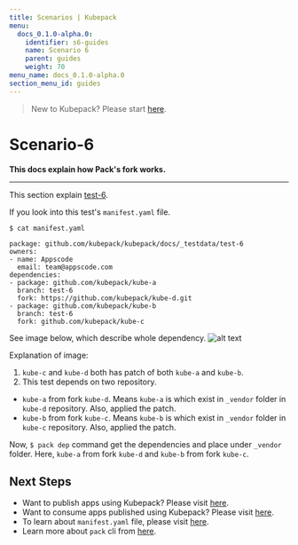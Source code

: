 ```yaml
---
title: Scenarios | Kubepack
menu:
  docs_0.1.0-alpha.0:
    identifier: s6-guides
    name: Scenario 6
    parent: guides
    weight: 70
menu_name: docs_0.1.0-alpha.0
section_menu_id: guides
---
```


> New to Kubepack? Please start [here](/docs/0.1.0-alpha.0/concepts/README).

# Scenario-6

**This docs explain how Pack's fork works.**
***

This section explain [test-6](https://github.com/kubepack/kubepack/tree/master/docs/_testdata/test-6).

If you look into this test's `manifest.yaml` file.

```console
$ cat manifest.yaml

package: github.com/kubepack/kubepack/docs/_testdata/test-6
owners:
- name: Appscode
  email: team@appscode.com
dependencies:
- package: github.com/kubepack/kube-a
  branch: test-6
  fork: https://github.com/kubepack/kube-d.git
- package: github.com/kubepack/kube-b
  branch: test-6
  fork: github.com/kubepack/kube-c
```

See image below, which describe whole dependency.
![alt text](/docs/0.1.0-alpha.0/_testdata/test-6/test-6.jpg)


Explanation of image:

1. `kube-c` and `kube-d` both has patch of both `kube-a` and `kube-b`.
2. This test depends on two repository.
  - `kube-a` from fork `kube-d`. Means `kube-a` is which exist in `_vendor` folder in `kube-d` repository. Also, applied the patch.
  - `kube-b` from fork `kube-c`. Means `kube-b` is which exist in `_vendor` folder in `kube-c` repository. Also, applied the patch.

Now, `$ pack dep` command get the dependencies and place under `_vendor` folder.
Here, `kube-a` from fork `kube-d` and `kube-b` from fork `kube-c`.


## Next Steps

- Want to publish apps using Kubepack? Please visit [here](/docs/0.1.0-alpha.0/concepts/how/publisher).
- Want to consume apps published using Kubepack? Please visit [here](/docs/0.1.0-alpha.0/concepts/how/user).
- To learn about `manifest.yaml` file, please visit [here](/docs/0.1.0-alpha.0/concepts/how/manifest).
- Learn more about `pack` cli from [here](/docs/0.1.0-alpha.0/concepts/how/cli).
